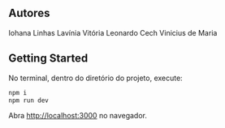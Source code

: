 ## Autores
Iohana Linhas
Lavínia Vitória
Leonardo Cech
Vinicius de Maria

## Getting Started

No terminal, dentro do diretório do projeto, execute:

```bash
npm i
npm run dev
```

Abra [http://localhost:3000](http://localhost:3000) no navegador.